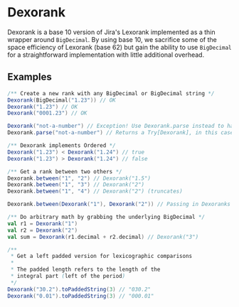 # Dexorank

Dexorank is a base 10 version of Jira's Lexorank implemented
as a thin wrapper around `BigDecimal`. By using base 10, we
sacrifice some of the space efficiency of Lexorank (base 62) but gain the ability
to use `BigDecimal` for a straightforward implementation with little additional overhead.

## Examples

```scala
/** Create a new rank with any BigDecimal or BigDecimal string */
Dexorank(BigDecimal("1.23")) // OK
Dexorank("1.23") // OK
Dexorank("0001.23") // OK

Dexorank("not-a-number") // Exception! Use Dexorank.parse instead to handle potential errors
Dexorank.parse("not-a-number") // Returns a Try[Dexorank], in this case a Failure

/** Dexorank implements Ordered */
Dexorank("1.23") < Dexorank("1.24") // true
Dexorank("1.23") > Dexorank("1.24") // false

/** Get a rank between two others */
Dexorank.between("1", "2") // Dexorank("1.5")
Dexorank.between("1", "3") // Dexorank("2")
Dexorank.between("1", "4") // Dexorank("2") (truncates)

Dexorank.between(Dexorank("1"), Dexorank("2")) // Passing in Dexoranks is also OK

/** Do arbitrary math by grabbing the underlying BigDecimal */
val r1 = Dexorank("1")
val r2 = Dexorank("2")
val sum = Dexorank(r1.decimal + r2.decimal) // Dexorank("3")

/** 
 * Get a left padded version for lexicographic comparisons
 * 
 * The padded length refers to the length of the 
 * integral part (left of the period)
 */
Dexorank("30.2").toPaddedString(3) // "030.2"
Dexorank("0.01").toPaddedString(3) // "000.01"
```